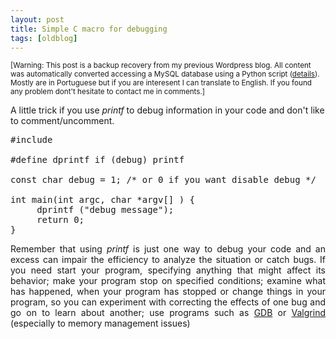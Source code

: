 ```yaml
---
layout: post
title: Simple C macro for debugging
tags: [oldblog]
---
```


<small>[Warning: This post is a backup recovery from my previous Wordpress blog. All content was automatically converted accessing a MySQL database using a Python script (<a href="http://maluta.github.io/blog/convert-wordpress-to-jekyll/">details</a>). Mostly are in Portuguese but if you are interesent I can translate to English. If you found any problem dont't hesitate to contact me in comments.]</small>



A little trick if you use <em>printf</em> to debug information in your code and don't like to comment/uncomment. 
<pre lang="c">
#include <stdio.h>

#define dprintf if (debug) printf

const char debug = 1; /* or 0 if you want disable debug */ 

int main(int argc, char *argv[] ) {
     dprintf ("debug message");
     return 0;
}
</pre>
<p align="justify">
Remember that using <em>printf</em> is just one way to debug your code and an excess can impair the efficiency to analyze the situation or catch bugs. If you need start your program, specifying anything that might affect its behavior; make your program stop on specified conditions; examine what has happened, when your program has stopped or change things in your program, so you can experiment with correcting the effects of one bug and go on to learn about another; use programs such as <a href="http://www.gnu.org/software/gdb/">GDB</a> or <a href="http://valgrind.org/">Valgrind</a> (especially to memory management issues)
</p>